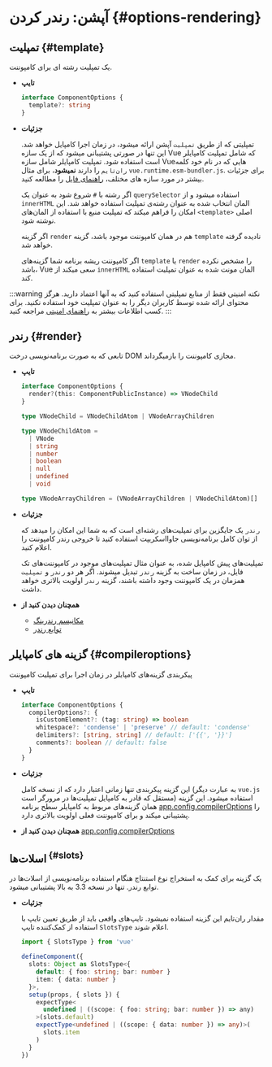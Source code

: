 # آپشن: رندر کردن {#options-rendering}

## تمپلیت {#template}

یک تمپلیت رشته ای برای کامپوننت.

- **تایپ**

  ```ts
  interface ComponentOptions {
    template?: string
  }
  ```

- **جزئیات**

    تمپلیتی که از طریق `تمپلیت` آپشن ارائه میشود، در زمان اجرا کامپایل خواهد شد. این تنها در صورتی پشتیبانی میشود که از یک سازه Vue که شامل تمپلیت کامپایلر است استفاده شود. تمپلیت کامپایلر شامل سازه Vueهایی که در نام خود کلمه `ران‌تایم` را دارند **نمیشود**، برای مثال `vue.runtime.esm-bundler.js`. برای جزئیات بیشتر در مورد سازه های مختلف، [راهنمای فایل](https://github.com/vuejs/core/tree/main/packages/vue#which-dist-file-to-use) را مطالعه کنید.
    
  اگر رشته با `#` شروع شود به عنوان یک `querySelector` استفاده میشود و از `innerHTML` المان انتخاب شده به عنوان رشته‌ی تمپلیت استفاده خواهد شد. این امکان را فراهم میکند که تمپلیت منبع با استفاده از المان‌های `<template>` اصلی نوشته شود.

  اگر گزینه `render` هم در همان کامپوننت موجود باشد، گزینه `template` نادیده گرفته خواهد شد.

  اگر کامپوننت ریشه برنامه شما گزینه‌های `template` یا `render` را مشخص نکرده باشد، Vue سعی میکند از `innerHTML` المان مونت شده به عنوان تمپلیت استفاده کند.

:::warning نکته امنیتی
فقط از منابع تمپلیتی استفاده کنید که به آنها اعتماد دارید. هرگز محتوای ارائه شده توسط کاربران دیگر را به عنوان تمپلیت خود استفاده نکنید. برای کسب اطلاعات بیشتر به [راهنمای امنیتی](/guide/best-practices/security#rule-no-1-never-use-non-trusted-templates) مراجعه کنید.
  :::

## رندر {#render}

تابعی که به صورت برنامه‌نویسی درخت DOM مجازی کامپوننت را بازمیگرداند.

- **تایپ**

  ```ts
  interface ComponentOptions {
    render?(this: ComponentPublicInstance) => VNodeChild
  }

  type VNodeChild = VNodeChildAtom | VNodeArrayChildren

  type VNodeChildAtom =
    | VNode
    | string
    | number
    | boolean
    | null
    | undefined
    | void

  type VNodeArrayChildren = (VNodeArrayChildren | VNodeChildAtom)[]
  ```

- **جزئیات**

  `رندر` یک جایگزین برای تمپلیت‌های رشته‌ای است که به شما این امکان را میدهد که از توان کامل برنامه‌نویسی جاوااسکریپت استفاده کنید تا خروجی رندر کامپوننت را اعلام کنید.

  تمپلیت‌های پیش کامپایل شده، به عنوان مثال تمپلیت‌های موجود در کامپوننت‌های تک فایل، در زمان ساخت به گزینه `رندر` تبدیل میشوند. اگر هر دو `رندر` و `تمپلیت` همزمان در یک کامپوننت وجود داشته باشند، گزینه `رندر` اولویت بالاتری خواهد داشت.

- **همچنان دیدن کنید از**
  - [مکانیسم رندرینگ](/guide/extras/rendering-mechanism)
  - [توابع رندر](/guide/extras/render-function)

## گزینه های کامپایلر {#compileroptions}

پیکربندی گزینه‌های کامپایلر در زمان اجرا برای تمپلیت کامپوننت

- **تایپ**

  ```ts
  interface ComponentOptions {
    compilerOptions?: {
      isCustomElement?: (tag: string) => boolean
      whitespace?: 'condense' | 'preserve' // default: 'condense'
      delimiters?: [string, string] // default: ['{{', '}}']
      comments?: boolean // default: false
    }
  }
  ```

- **جزئیات**

  این گزینه پیکربندی تنها زمانی اعتبار دارد که از نسخه کامل (به عبارت دیگر `vue.js` مستقل که قادر به کامپایل تمپلیت‌ها در مرورگر است) استفاده میشود. این گزینه همان گزینه‌های مربوط به کامپایلر سطح برنامه [app.config.compilerOptions](/api/application#app-config-compileroptions) را پشتیبانی میکند و برای کامپوننت فعلی اولویت بالاتری دارد.

- **همچنان دیدن کنید از** [app.config.compilerOptions](/api/application#app-config-compileroptions)

## اسلات‌ها<sup class="vt-badge ts"/> {#slots}

یک گزینه برای کمک به استخراج نوع استنتاج هنگام استفاده برنامه‌نویسی از اسلات‌ها در توابع رندر. تنها در نسخه 3.3 به بالا پشتیبانی میشود.

- **جزئیات**

  مقدار ران‌تایم این گزینه استفاده نمیشود. تایپ‌های واقعی باید از طریق تعیین تایپ با استفاده از کمک‌کننده تایپ `SlotsType` اعلام شوند.

  ```ts
  import { SlotsType } from 'vue'

  defineComponent({
    slots: Object as SlotsType<{
      default: { foo: string; bar: number }
      item: { data: number }
    }>,
    setup(props, { slots }) {
      expectType<
        undefined | ((scope: { foo: string; bar: number }) => any)
      >(slots.default)
      expectType<undefined | ((scope: { data: number }) => any)>(
        slots.item
      )
    }
  })
  ```
